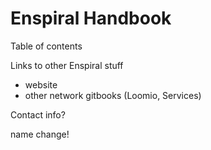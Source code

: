 # Enspiral Handbook



Table of contents

Links to other Enspiral stuff

* website
* other network gitbooks (Loomio, Services)

Contact info?

name change!

